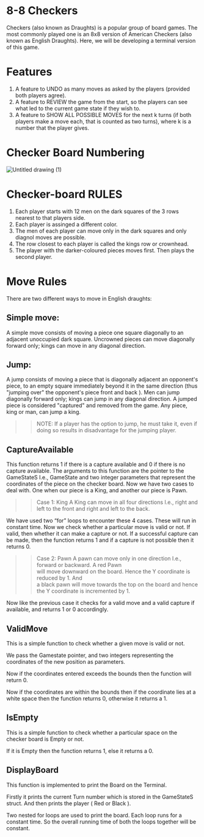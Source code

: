# 8-8 Checkers
Checkers (also known as Draughts) is a popular group of board games. The most commonly played one is an 8x8 version of American Checkers (also known as English Draughts). Here, we will be developing a terminal version of this game.

# Features
1. A feature to UNDO as many moves as asked by the players (provided both players agree).
2. A feature to REVIEW the game from the start, so the players can see what led to the current game state if they wish to.
3. A feature to SHOW ALL POSSIBLE MOVES for the next k turns (if both players make a move each, that is counted as two turns), where k is a number that the player gives.

# Checker Board Numbering
![Untitled drawing (1)](https://user-images.githubusercontent.com/82858718/115566952-5c4b3380-a2d8-11eb-9fee-145db79de448.png)

# Checker-board RULES
1. Each player starts with 12 men on the dark squares of the 3 rows nearest to that players side.
2. Each player is assinged a different color.
3. The men of each player can move only in the dark squares and only diagnol moves are possible.
4. The row closest to each player is called the kings row or crownhead.
5. The player with the darker-coloured pieces moves first. Then plays the second player.

# Move Rules
There are two different ways to move in English draughts:

## Simple move:

A simple move consists of moving a piece one square diagonally to an adjacent unoccupied dark square. 
Uncrowned pieces can move diagonally forward only; kings can move in any diagonal direction.

## Jump:

A jump consists of moving a piece that is diagonally adjacent an opponent's piece, to an empty square immediately beyond it in the same direction (thus "jumping over" the opponent's piece front and back ). 
Men can jump diagonally forward only; kings can jump in any diagonal direction. A jumped piece is considered "captured" and removed from the game. Any piece, king or man, can jump a king. 

>> NOTE:
If a player has the option to jump, he must take it, even if doing so results in disadvantage for the jumping player.

## CaptureAvailable 
This function returns 1 if there is a capture available and 0 if there is no capture available. 
The arguments to this function are the pointer to the GameStateS I.e., GameState and two integer parameters that represent the coordinates of the piece on the checker board. 
Now we have two cases to deal with. One when our piece is a King, and another our piece is Pawn. 
>> Case 1: King 
A King can move in all four directions I.e., right and left to the front and right and left to the back. 
                          
We have used two “for” loops to encounter these 4 cases. These will run in constant time. 
Now we check whether a particular move is valid or not. If valid, then whether it can make a capture or not. 
If a successful capture can be made, then the function returns 1 and if a capture is not possible then it returns 0.  
                                   
>> Case 2: Pawn 
 A pawn can move only in one direction I.e., forward or backward. A red Pawn                 
 will  move downward on the board. Hence the Y coordinate is reduced by 1. And  
 a black  pawn will move towards the top on the board and hence the Y 
 coordinate is incremented by 1. 
                         
Now like the previous case it checks for a valid move and a valid capture if                                          
available, and returns 1 or 0 accordingly.  


## ValidMove
This is a simple function to check whether a given move is valid or not.

We pass the Gamestate pointer, and two integers representing the coordinates of the new position as parameters. 

Now if the coordinates entered exceeds the bounds then the function will return 0.

Now if the coordinates are within the bounds then if the coordinate lies at a white space then the function returns 0, otherwise it returns a 1.


## IsEmpty
This is a simple function to check whether a particular space on the checker board is Empty or not.

If it is Empty then the function returns 1, else it returns a 0.

## DisplayBoard
This function is implemented to print the Board on the Terminal.

Firstly it prints the current Turn number which is stored in the GameStateS struct. And then prints the player ( Red or Black ).

Two nested for loops are used to print the board. Each loop runs for a constant time. So the overall running time of both the loops together will be constant.



